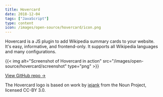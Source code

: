 ```yaml
---
title: Hovercard
date: 2018-12-04
tags: ["JavaScript"]
type: content
icon: /images/open-source/hovercard/icon.png
---
```


Hovercard is a JS plugin to add Wikipedia summary cards to your website. It's easy, informative, and frontend-only. It supports all Wikipedia languages and many configurations.

<!--more-->

{{< img alt="Screenshot of Hovercard in action" src="/images/open-source/hovercard/screenshot" type="png" >}}

[View GitHub repo &rarr;](https://github.com/AnandChowdhary/hovercard)

<footer><p>The Hovercard logo is based on work by <a href="https://thenounproject.com/term/cursor/2062720">iejank</a> from the Noun Project, licensed CC-BY 3.0.</p></footer>